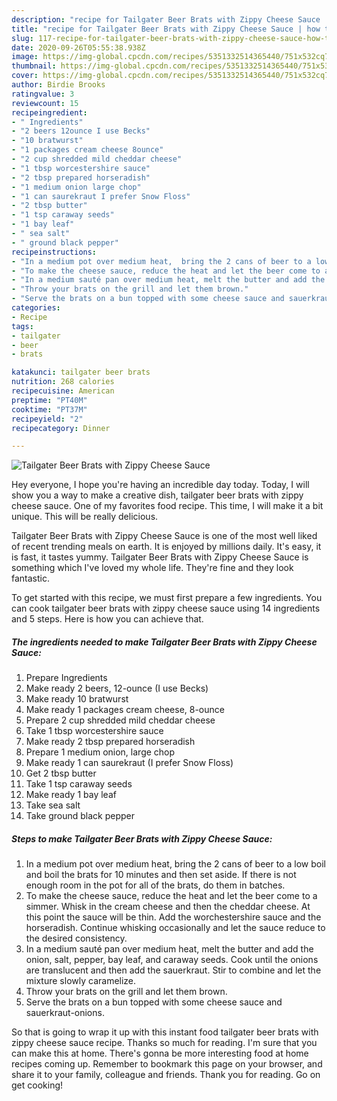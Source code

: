 ```yaml
---
description: "recipe for Tailgater Beer Brats with Zippy Cheese Sauce | how to prepare Tailgater Beer Brats with Zippy Cheese Sauce"
title: "recipe for Tailgater Beer Brats with Zippy Cheese Sauce | how to prepare Tailgater Beer Brats with Zippy Cheese Sauce"
slug: 117-recipe-for-tailgater-beer-brats-with-zippy-cheese-sauce-how-to-prepare-tailgater-beer-brats-with-zippy-cheese-sauce
date: 2020-09-26T05:55:38.938Z
image: https://img-global.cpcdn.com/recipes/5351332514365440/751x532cq70/tailgater-beer-brats-with-zippy-cheese-sauce-recipe-main-photo.jpg
thumbnail: https://img-global.cpcdn.com/recipes/5351332514365440/751x532cq70/tailgater-beer-brats-with-zippy-cheese-sauce-recipe-main-photo.jpg
cover: https://img-global.cpcdn.com/recipes/5351332514365440/751x532cq70/tailgater-beer-brats-with-zippy-cheese-sauce-recipe-main-photo.jpg
author: Birdie Brooks
ratingvalue: 3
reviewcount: 15
recipeingredient:
- " Ingredients"
- "2 beers 12ounce I use Becks"
- "10 bratwurst"
- "1 packages cream cheese 8ounce"
- "2 cup shredded mild cheddar cheese"
- "1 tbsp worcestershire sauce"
- "2 tbsp prepared horseradish"
- "1 medium onion large chop"
- "1 can saurekraut I prefer Snow Floss"
- "2 tbsp butter"
- "1 tsp caraway seeds"
- "1 bay leaf"
- " sea salt"
- " ground black pepper"
recipeinstructions:
- "In a medium pot over medium heat,  bring the 2 cans of beer to a low boil and boil the brats for 10 minutes and then set aside. If there is not enough room in the pot for all of the brats, do them in batches."
- "To make the cheese sauce, reduce the heat and let the beer come to a simmer. Whisk in the cream cheese and then the cheddar cheese. At this point the sauce will be thin. Add the worchestershire sauce and the horseradish. Continue whisking occasionally and let the sauce reduce to the desired consistency."
- "In a medium sauté pan over medium heat, melt the butter and add the onion, salt, pepper, bay leaf, and caraway seeds. Cook until the onions are translucent and then add the sauerkraut. Stir to combine and let the mixture slowly caramelize."
- "Throw your brats on the grill and let them brown."
- "Serve the brats on a bun topped with some cheese sauce and sauerkraut-onions."
categories:
- Recipe
tags:
- tailgater
- beer
- brats

katakunci: tailgater beer brats 
nutrition: 268 calories
recipecuisine: American
preptime: "PT40M"
cooktime: "PT37M"
recipeyield: "2"
recipecategory: Dinner

---
```



![Tailgater Beer Brats with Zippy Cheese Sauce](https://img-global.cpcdn.com/recipes/5351332514365440/751x532cq70/tailgater-beer-brats-with-zippy-cheese-sauce-recipe-main-photo.jpg)

Hey everyone, I hope you're having an incredible day today. Today, I will show you a way to make a creative dish, tailgater beer brats with zippy cheese sauce. One of my favorites food recipe. This time, I will make it a bit unique. This will be really delicious.

Tailgater Beer Brats with Zippy Cheese Sauce is one of the most well liked of recent trending meals on earth. It is enjoyed by millions daily. It's easy, it is fast, it tastes yummy. Tailgater Beer Brats with Zippy Cheese Sauce is something which I've loved my whole life. They're fine and they look fantastic.




To get started with this recipe, we must first prepare a few ingredients. You can cook tailgater beer brats with zippy cheese sauce using 14 ingredients and 5 steps. Here is how you can achieve that.

<!--inarticleads1-->

##### The ingredients needed to make Tailgater Beer Brats with Zippy Cheese Sauce:

1. Prepare  Ingredients
1. Make ready 2 beers, 12-ounce (I use Becks)
1. Make ready 10 bratwurst
1. Make ready 1 packages cream cheese, 8-ounce
1. Prepare 2 cup shredded mild cheddar cheese
1. Take 1 tbsp worcestershire sauce
1. Make ready 2 tbsp prepared horseradish
1. Prepare 1 medium onion, large chop
1. Make ready 1 can saurekraut (I prefer Snow Floss)
1. Get 2 tbsp butter
1. Take 1 tsp caraway seeds
1. Make ready 1 bay leaf
1. Take  sea salt
1. Take  ground black pepper




<!--inarticleads2-->

##### Steps to make Tailgater Beer Brats with Zippy Cheese Sauce:

1. In a medium pot over medium heat,  bring the 2 cans of beer to a low boil and boil the brats for 10 minutes and then set aside. If there is not enough room in the pot for all of the brats, do them in batches.
1. To make the cheese sauce, reduce the heat and let the beer come to a simmer. Whisk in the cream cheese and then the cheddar cheese. At this point the sauce will be thin. Add the worchestershire sauce and the horseradish. Continue whisking occasionally and let the sauce reduce to the desired consistency.
1. In a medium sauté pan over medium heat, melt the butter and add the onion, salt, pepper, bay leaf, and caraway seeds. Cook until the onions are translucent and then add the sauerkraut. Stir to combine and let the mixture slowly caramelize.
1. Throw your brats on the grill and let them brown.
1. Serve the brats on a bun topped with some cheese sauce and sauerkraut-onions.




So that is going to wrap it up with this instant food tailgater beer brats with zippy cheese sauce recipe. Thanks so much for reading. I'm sure that you can make this at home. There's gonna be more interesting food at home recipes coming up. Remember to bookmark this page on your browser, and share it to your family, colleague and friends. Thank you for reading. Go on get cooking!
